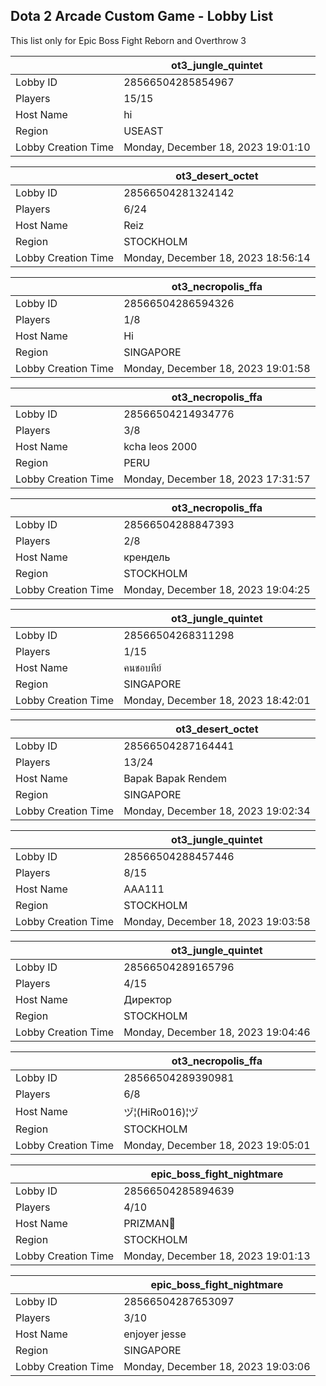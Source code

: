 ## Dota 2 Arcade Custom Game - Lobby List

This list only for Epic Boss Fight Reborn and Overthrow 3

|  | ot3_jungle_quintet |
| ------ | ------ |
| Lobby ID | 28566504285854967 |
| Players | 15/15 |
| Host Name | hi |
| Region | USEAST |
| Lobby Creation Time | Monday, December 18, 2023 19:01:10 |


|  | ot3_desert_octet |
| ------ | ------ |
| Lobby ID | 28566504281324142 |
| Players | 6/24 |
| Host Name | Reiz |
| Region | STOCKHOLM |
| Lobby Creation Time | Monday, December 18, 2023 18:56:14 |


|  | ot3_necropolis_ffa |
| ------ | ------ |
| Lobby ID | 28566504286594326 |
| Players | 1/8 |
| Host Name | Hi |
| Region | SINGAPORE |
| Lobby Creation Time | Monday, December 18, 2023 19:01:58 |


|  | ot3_necropolis_ffa |
| ------ | ------ |
| Lobby ID | 28566504214934776 |
| Players | 3/8 |
| Host Name | kcha leos 2000 |
| Region | PERU |
| Lobby Creation Time | Monday, December 18, 2023 17:31:57 |


|  | ot3_necropolis_ffa |
| ------ | ------ |
| Lobby ID | 28566504288847393 |
| Players | 2/8 |
| Host Name | крендель |
| Region | STOCKHOLM |
| Lobby Creation Time | Monday, December 18, 2023 19:04:25 |


|  | ot3_jungle_quintet |
| ------ | ------ |
| Lobby ID | 28566504268311298 |
| Players | 1/15 |
| Host Name | คนชอบหีย์ |
| Region | SINGAPORE |
| Lobby Creation Time | Monday, December 18, 2023 18:42:01 |


|  | ot3_desert_octet |
| ------ | ------ |
| Lobby ID | 28566504287164441 |
| Players | 13/24 |
| Host Name | Bapak Bapak Rendem |
| Region | SINGAPORE |
| Lobby Creation Time | Monday, December 18, 2023 19:02:34 |


|  | ot3_jungle_quintet |
| ------ | ------ |
| Lobby ID | 28566504288457446 |
| Players | 8/15 |
| Host Name | AAA111 |
| Region | STOCKHOLM |
| Lobby Creation Time | Monday, December 18, 2023 19:03:58 |


|  | ot3_jungle_quintet |
| ------ | ------ |
| Lobby ID | 28566504289165796 |
| Players | 4/15 |
| Host Name | Директор |
| Region | STOCKHOLM |
| Lobby Creation Time | Monday, December 18, 2023 19:04:46 |


|  | ot3_necropolis_ffa |
| ------ | ------ |
| Lobby ID | 28566504289390981 |
| Players | 6/8 |
| Host Name | ヅ¦(HiRo016)¦ヅ |
| Region | STOCKHOLM |
| Lobby Creation Time | Monday, December 18, 2023 19:05:01 |


|  | epic_boss_fight_nightmare |
| ------ | ------ |
| Lobby ID | 28566504285894639 |
| Players | 4/10 |
| Host Name | PRIZMAN📿 |
| Region | STOCKHOLM |
| Lobby Creation Time | Monday, December 18, 2023 19:01:13 |


|  | epic_boss_fight_nightmare |
| ------ | ------ |
| Lobby ID | 28566504287653097 |
| Players | 3/10 |
| Host Name | enjoyer jesse |
| Region | SINGAPORE |
| Lobby Creation Time | Monday, December 18, 2023 19:03:06 |


